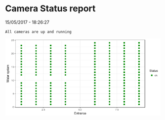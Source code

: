 Camera Status report
================
15/05/2017 - 18:26:27

    All cameras are up and running

![](camreport_files/figure-markdown_github/unnamed-chunk-2-1.png)
